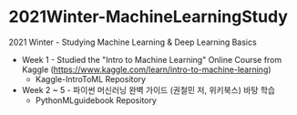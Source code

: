 # 2021Winter-MachineLearningStudy
2021 Winter - Studying Machine Learning &amp; Deep Learning Basics

* Week 1 - Studied the "Intro to Machine Learning" Online Course from Kaggle (https://www.kaggle.com/learn/intro-to-machine-learning)
    - Kaggle-IntroToML Repository
* Week 2 ~ 5 - 파이썬 머신러닝 완벽 가이드 (권철민 저, 위키북스) 바탕 학습
    - PythonMLguidebook Repository
